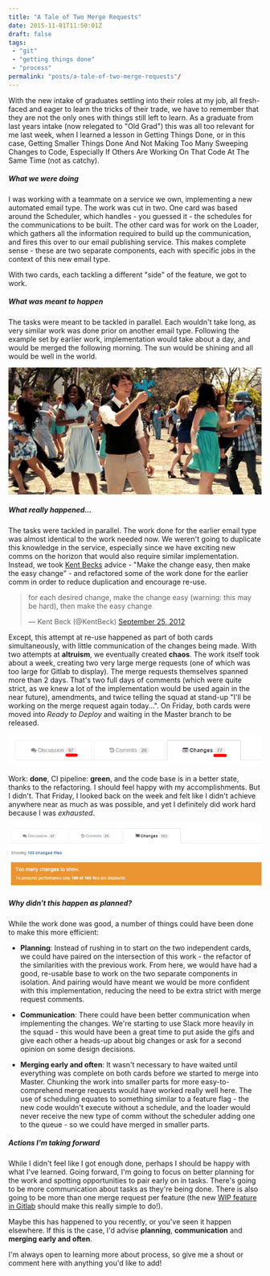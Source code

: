 ```yaml
---
title: "A Tale of Two Merge Requests"
date: 2015-11-01T11:50:01Z
draft: false
tags:
 - "git"
 - "getting things done"
 - "process"
permalink: "posts/a-tale-of-two-merge-requests"/
---
```


With the new intake of graduates settling into their roles at my job, all fresh-faced and eager to learn the tricks of their trade, we have to remember that they are not the only ones with things still left to learn. As a graduate from last years intake (now relegated to "Old Grad") this was all too relevant for me last week, when I learned a lesson in Getting Things Done, or in this case, Getting Smaller Things Done And Not Making Too Many Sweeping Changes to Code, Especially If Others Are Working On That Code At The Same Time (not as catchy). 


##### What we were doing #####

I was working with a teammate on a service we own, implementing a new automated email type. The work was cut in two. One card was based around the Scheduler, which handles - you guessed it - the schedules for the communications to be built. The other card was for work on the Loader, which gathers all the information required to build up the communication, and fires this over to our email publishing service. This makes complete sense - these are two separate components, each with specific jobs in the context of this new email type. 

With two cards, each tackling a different "side" of the feature, we got to work. 

##### What was meant to happen #####

The tasks were meant to be tackled in parallel. Each wouldn't take long, as very similar work was done prior on another email type. Following the example set by earlier work, implementation would take about a day, and would be merged the following morning. The sun would be shining and all would be well in the world. 

![Cue animated animal friends and a flash dance.](/assets/images/a-tale-of-two-merge-requests/cue_animated_birds.jpg)

##### What really happened... #####

The tasks were tackled in parallel. The work done for the earlier email type was almost identical to the work needed now. We weren't going to duplicate this knowledge in the service, especially since we have exciting new comms on the horizon that would also require similar implementation. Instead, we took [Kent Becks](https://twitter.com/kentbeck/status/250733358307500032) advice - "Make the change easy, then make the easy change" - and refactored some of the work done for the earlier comm in order to reduce duplication and encourage re-use. 


<blockquote class="twitter-tweet center" lang="en"><p lang="en" dir="ltr">for each desired change, make the change easy (warning: this may be hard), then make the easy change</p>&mdash; Kent Beck (@KentBeck) <a href="https://twitter.com/KentBeck/status/250733358307500032">September 25, 2012</a></blockquote>
<script async src="//platform.twitter.com/widgets.js" charset="utf-8"></script>




Except, this attempt at re-use happened as part of both cards simultaneously, with little communication of the changes being made. With two attempts at **altruism**, we eventually created **chaos**. The work itself took about a week, creating two very large merge requests (one of which was too large for Gitlab to display). The merge requests themselves spanned more than 2 days. That's two full days of comments (which were quite strict, as we knew a lot of the implementation would be used again in the near future), amendments, and twice telling the squad at stand-up "I'll be working on the merge request again today...". On Friday, both cards were moved into *Ready to Deploy* and waiting in the Master branch to be released. 

![97 messages, 77 changes, lots and lots of time](/assets/images/a-tale-of-two-merge-requests/mr_changes_with_highlights.png)

Work: **done**, CI pipeline: **green**, and the code base is in a better state, thanks to the refactoring. I should feel happy with my accomplishments. But I didn't. That Friday, I looked back on the week and felt like I didn't achieve anywhere near as much as was possible, and yet I definitely did work hard because I was *exhausted*. 

![Gitlab was not impressed...](/assets/images/a-tale-of-two-merge-requests/gitlab_was_not_chuffed.png)


##### Why didn't this happen as planned? #####

While the work done was good, a number of things could have been done to make this more efficient: 

 * **Planning**: Instead of rushing in to start on the two independent cards, we could have paired on the intersection of this work - the refactor of the similarities with the previous work. From here, we would have had a good, re-usable base to work on the two separate components in isolation. And pairing would have meant we would be more confident with this implementation, reducing the need to be extra strict with merge request comments. 

  * **Communication**: There could have been better communication when implementing the changes. We're starting to use Slack more heavily in the squad  - this would have been a great time to put aside the gifs and give each other a heads-up about big changes or ask for a second opinion on some design decisions. 

* **Merging early and often**: It wasn't necessary to have waited until everything was complete on both cards before we started to merge into Master. Chunking the work into smaller parts for more easy-to-comprehend merge requests would have worked really well here. The use of scheduling equates to something similar to a feature flag - the new code wouldn't execute without a schedule, and the loader would never receive the new type of comm without the scheduler adding one to the queue - so we could have merged in smaller parts. 

##### Actions I'm taking forward #####

While I didn't feel like I got enough done, perhaps I should be happy with what I've learned. Going forward, I'm going to focus on better planning for the work and spotting opportunities to pair early on in tasks. There's going to be more communication about tasks as they're being done. There is also going to be more than one merge request per feature (the new [WIP feature in Gitlab](http://doc.gitlab.com/ce/workflow/wip_merge_requests.html) should make this really simple to do!). 

Maybe this has happened to you recently, or you've seen it happen elsewhere. If this is the case, I'd advise **planning**, **communication** and **merging early and often**. 


I'm always open to learning more about process, so give me a shout or comment here with anything you'd like to add! 

